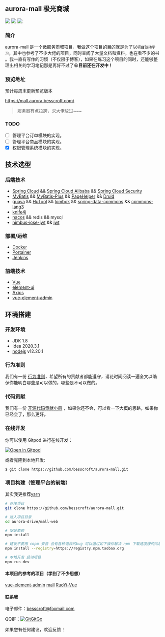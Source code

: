 ## aurora-mall	极光商城

[![](https://img.shields.io/badge/%E5%BC%80%E5%8F%91%E8%BF%9B%E5%BA%A6-%E5%BC%80%E5%8F%91%E4%B8%AD-brightgreen?style=flat-square)]() [![](https://img.shields.io/badge/license-MIT-green?style=flat-square)](https://github.com/besscroft/SpringCloud-mall/blob/master/LICENSE) [![](https://img.shields.io/badge/release-v0.0.1-orange?style=flat-square)]()

### 简介

aurora-mall 是一个微服务商城项目，我做这个项目的目的就是为了以`项目驱动学习`，其中也参考了不少大佬的项目，同时查阅了大量文档和资料，也在看不少的书 。我一直有写作的习惯（不仅限于博客），如果在练习这个项目的同时，还能够整理出相关的学习笔记那是再好不过了😀**目前还在开发中！**

### 预览地址

预计每周末更新预览版本

https://mall.aurora.besscroft.com/

> 服务器有点拉跨，求大佬放过~~~

### TODO

- [ ] 管理平台订单模块的实现。
- [ ] 管理平台商品模块的实现。
- [x]  权限管理系统模块的实现。

## 技术选型

### 后端技术

* [Spring Cloud](https://spring.io/projects/spring-cloud) && [Spring Cloud Alibaba](https://spring.io/projects/spring-cloud-alibaba) && [Spring Cloud Security](https://spring.io/projects/spring-cloud-security)
* [MyBatis](https://mybatis.org/mybatis-3/zh/index.html) && [MyBatis-Plus](https://baomidou.com/) && [PageHelper](https://pagehelper.github.io/) && [Druid](https://github.com/alibaba/druid)
* [guava](https://github.com/google/guava) && [HuTool](https://www.hutool.cn/docs/#/) && [lombok](https://projectlombok.org/) && [spring-data-commons](https://github.com/spring-projects/spring-data-commons) && [commons-lang3](https://commons.apache.org/proper/commons-lang/)
* [knife4j](https://doc.xiaominfo.com/knife4j/)
* [nacos](https://nacos.io/zh-cn/docs/what-is-nacos.html) && redis && mysql
* [nimbus-jose-jwt](https://bitbucket.org/connect2id/nimbus-jose-jwt/src/master/) && [jwt](https://github.com/jwtk/jjwt)

### 部署/运维

* [Docker](https://www.docker.com/)
* [Portainer](https://github.com/portainer/portainer)
* [Jenkins](https://github.com/jenkinsci/jenkins)

### 前端技术

* [Vue](https://vuejs.org/)
* [element-ui](https://element.eleme.io/)
* [Axios](https://github.com/axios/axios)
* [vue-element-admin](https://panjiachen.github.io/vue-element-admin-site/zh/)


## 环境搭建

### 开发环境

* JDK 1.8
* Idea 2020.3.1
* [nodejs](https://nodejs.org/dist/latest-v12.x/) v12.20.1

### 行为准则

我们有一份 [行为准则](https://github.com/besscroft/aurora-mall/blob/main/CODE_OF_CONDUCT.md)，希望所有的贡献者都能遵守，请花时间阅读一遍全文以确保你能明白哪些是可以做的，哪些是不可以做的。

### 代码贡献

我们有一份 [开源代码贡献小册](https://github.com/besscroft/aurora-mall/blob/main/fork-and-push.md) ，如果你还不会，可以看一下大概的思路，如果你已经会了，那么更好。

### 在线开发

你可以使用 Gitpod 进行在线开发：

<p><a href="https://gitpod.io/#https://github.com/besscroft/aurora-mall" rel="nofollow"><img src="https://camo.githubusercontent.com/1eb1ddfea6092593649f0117f7262ffa8fbd3017/68747470733a2f2f676974706f642e696f2f627574746f6e2f6f70656e2d696e2d676974706f642e737667" alt="Open in Gitpod" data-canonical-src="https://gitpod.io/button/open-in-gitpod.svg" style="max-width:100%;"></a></p>

或者克隆到本地开发:

```
$ git clone https://github.com/besscroft/aurora-mall.git
```
### 项目构建（管理平台的前端）

其实我更推荐[yarn](https://github.com/yarnpkg/yarn)

```bash
# 克隆项目
git clone https://github.com/besscroft/aurora-mall.git

# 进入项目目录
cd aurora-drive/mall-web

# 安装依赖
npm install

# 建议不要用 cnpm 安装 会有各种诡异的bug 可以通过如下操作解决 npm 下载速度慢的问题
npm install --registry=https://registry.npm.taobao.org

# 本地开发 启动项目
npm run dev
```

#### 本项目的参考的项目（学到了不少思想）

[vue-element-admin](https://github.com/PanJiaChen/vue-element-admin)
[mall](https://github.com/macrozheng/mall)
[RuoYi-Vue](https://gitee.com/y_project/RuoYi-Vue)

#### 联系我

电子邮件：besscroft@foxmail.com

QQ群：<a target="_blank" href="https://qm.qq.com/cgi-bin/qm/qr?k=QGRHYDL2XE46mQMgl54WtIUl5pSuHVKP&jump_from=webapi"><img border="0" src="http://pub.idqqimg.com/wpa/images/group.png" alt="GitGitGo" title="GitGitGo"></a>

如果您有任何建议，欢迎反馈！